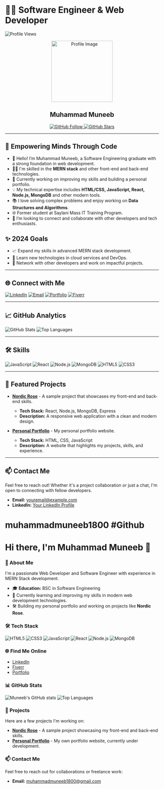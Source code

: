# 🧑‍💻 Software Engineer & Web Developer
![Profile Views](https://komarev.com/ghpvc/?username=muhammadmuneeb1800&color=blue&style=flat) 

<div align="center">
  <img src="https://avatars.githubusercontent.com/u/your-github-id" alt="Profile Image" width="200"/>
  <h2>Muhammad Muneeb</h2>
  <a href="https://github.com/muhammadmuneeb1800">
    <img src="https://img.shields.io/github/followers/muhammadmuneeb1800?label=Follow&style=social" alt="GitHub Follow">
  </a>
  <a href="https://github.com/muhammadmuneeb1800">
    <img src="https://img.shields.io/github/stars/muhammadmuneeb1800?label=Stars&style=social" alt="GitHub Stars">
  </a>
</div>

---

## 🚀 Empowering Minds Through Code

- 👋 Hello! I’m Muhammad Muneeb, a Software Engineering graduate with a strong foundation in web development.
- 👨‍💻 I'm skilled in the **MERN stack** and other front-end and back-end technologies.
- 🌱 Currently working on improving my skills and building a personal portfolio.
- 💡 My technical expertise includes **HTML/CSS, JavaScript, React, Node.js, MongoDB** and other modern tools.
- 📚 I love solving complex problems and enjoy working on **Data Structures and Algorithms**.
- 🌐 Former student at Saylani Mass IT Training Program.
- 🤝 I’m looking to connect and collaborate with other developers and tech enthusiasts.

## ✨ 2024 Goals
- 📈 Expand my skills in advanced MERN stack development.
- 🌱 Learn new technologies in cloud services and DevOps.
- 🔗 Network with other developers and work on impactful projects.

---

## 🌐 Connect with Me
[![LinkedIn](https://img.shields.io/badge/LinkedIn-blue?logo=linkedin&logoColor=white)](https://linkedin.com/in/your-profile)
[![Email](https://img.shields.io/badge/Email-red?logo=gmail&logoColor=white)](mailto:youremail@example.com)
[![Portfolio](https://img.shields.io/badge/Portfolio-portfolio-green)](link-to-your-portfolio)
[![Fiverr](https://img.shields.io/badge/Fiverr-Freelancing-brightgreen)](https://fiverr.com/your-gig-link)

---

## 📈 GitHub Analytics
![GitHub Stats](https://github-readme-stats.vercel.app/api?username=muhammadmuneeb1800&show_icons=true&theme=radical)
![Top Languages](https://github-readme-stats.vercel.app/api/top-langs/?username=muhammadmuneeb1800&layout=compact&theme=radical)

---

## 🛠️ Skills
![JavaScript](https://img.shields.io/badge/-JavaScript-F7DF1E?logo=javascript&logoColor=black&style=for-the-badge)
![React](https://img.shields.io/badge/-React-61DAFB?logo=react&logoColor=black&style=for-the-badge)
![Node.js](https://img.shields.io/badge/-Node.js-339933?logo=node.js&logoColor=white&style=for-the-badge)
![MongoDB](https://img.shields.io/badge/-MongoDB-47A248?logo=mongodb&logoColor=white&style=for-the-badge)
![HTML5](https://img.shields.io/badge/-HTML5-E34F26?logo=html5&logoColor=white&style=for-the-badge)
![CSS3](https://img.shields.io/badge/-CSS3-1572B6?logo=css3&logoColor=white&style=for-the-badge)

---

## 🚀 Featured Projects

- **[Nordic Rose](link-to-nordic-rose-repo)** - A sample project that showcases my front-end and back-end skills.
  - **Tech Stack:** React, Node.js, MongoDB, Express
  - **Description:** A responsive web application with a clean and modern design.

- **[Personal Portfolio](link-to-portfolio-repo)** - My personal portfolio website.
  - **Tech Stack:** HTML, CSS, JavaScript
  - **Description:** A website that highlights my projects, skills, and experience.

---

## 📫 Contact Me
Feel free to reach out! Whether it's a project collaboration or just a chat, I'm open to connecting with fellow developers.

- **Email:** [youremail@example.com](mailto:youremail@example.com)
- **LinkedIn:** [Your LinkedIn Profile](https://linkedin.com/in/your-profile)



# muhammadmuneeb1800 #Github

# Hi there, I'm Muhammad Muneeb 👋

### 🚀 About Me
I'm a passionate Web Developer and Software Engineer with experience in MERN Stack development.

- 🎓 **Education:** BSC in Software Engineering
- 🌱 Currently learning and improving my skills in modern web development technologies.
- 🛠️ Building my personal portfolio and working on projects like **Nordic Rose**.

### 🛠️ Tech Stack
![HTML5](https://img.shields.io/badge/-HTML5-E34F26?logo=html5&logoColor=white&style=for-the-badge)
![CSS3](https://img.shields.io/badge/-CSS3-1572B6?logo=css3&logoColor=white&style=for-the-badge)
![JavaScript](https://img.shields.io/badge/-JavaScript-F7DF1E?logo=javascript&logoColor=white&style=for-the-badge)
![React](https://img.shields.io/badge/-React-61DAFB?logo=react&logoColor=white&style=for-the-badge)
![Node.js](https://img.shields.io/badge/-Node.js-339933?logo=node.js&logoColor=white&style=for-the-badge)
![MongoDB](https://img.shields.io/badge/-MongoDB-47A248?logo=mongodb&logoColor=white&style=for-the-badge)

### 🌐 Find Me Online
- [LinkedIn](https://linkedin.com/in/muhammadmuneeb1800)
- [Fiverr](https://fiverr.com/mmuneeb0)
- [Portfolio](https://ahmad-jajja.com/)

### 📊 GitHub Stats
![Muneeb's GitHub stats](https://github-readme-stats.vercel.app/api?username=muhammadmuneeb1800&show_icons=true&theme=radical)
![Top Languages](https://github-readme-stats.vercel.app/api/top-langs/?username=muhammadmuneeb1800&layout=compact&theme=radical)

### 🚀 Projects
Here are a few projects I'm working on:

- **[Nordic Rose](link-to-nordic-rose-repo)** - A sample project showcasing my front-end and back-end skills.
- **[Personal Portfolio](link-to-portfolio-repo)** - My own portfolio website, currently under development.

### 📫 Contact Me
Feel free to reach out for collaborations or freelance work:
- **Email:** muhammadmuneeb1800@gmail.com

